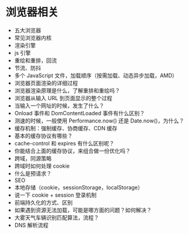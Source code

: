 # 浏览器相关
- 五大浏览器
- 常见浏览器内核
- 渲染引擎
- js 引擎
- 重绘和重排，回流
- 节流、防抖
- 多个 JavaScript 文件，加载顺序（按需加载、动态异步加载，AMD）
- 浏览器页面渲染的详细过程
- 浏览器渲染原理是什么，了解重排和重绘吗？
- 浏览器从输入 URL 到页面显示的整个过程
- 当输入一个网址的时候，发生了什么？
- Onload 事件和 DomContentLoaded 事件有什么区别？
- 测速的时候，一般使用 Performance.now() 还是 Date.now()，为什么？
- 缓存机制：强制缓存、协商缓存、CDN 缓存
- 基本的缓存协议有哪些？
- cache-control 和 expires 有什么区别呢？
- 你能结合上面的缓存协议，来组合做一份优化吗？
- 跨域，同源策略
- 跨域时如何处理 cookie
- 什么是预请求？
- SEO
- 本地存储（cookie，sessionStorage，localStorage）
- 说一下 cookie + session 登录机制
- 前端持久化的方式、区别
- 如果遇到资源无法加载，可能是哪方面的问题？如何解决？
- 大雾天气车辆识别匹配算法，流程？
- DNS 解析流程

